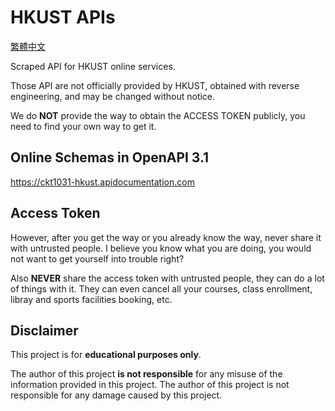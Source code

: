 # HKUST APIs

[繁體中文](README_zh.md)

Scraped API for HKUST online services.

Those API are not officially provided by HKUST, obtained with reverse engineering, and may be changed without notice.

We do **NOT** provide the way to obtain the ACCESS TOKEN publicly, you need to find your own way to get it.

## Online Schemas in OpenAPI 3.1

<https://ckt1031-hkust.apidocumentation.com>

## Access Token

<!-- You can find me in school in person to get way of obtaining the access token. -->

However, after you get the way or you already know the way, never share it with untrusted people. I believe you know what you are doing, you would not want to get yourself into trouble right?

Also **NEVER** share the access token with untrusted people, they can do a lot of things with it. They can even cancel all your courses, class enrollment, libray and sports facilities booking, etc.

## Disclaimer

This project is for **educational purposes only**.

The author of this project **is not responsible** for any misuse of the information provided in this project. The author of this project is not responsible for any damage caused by this project.

